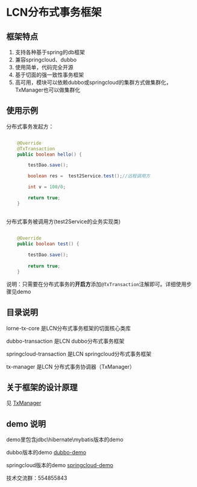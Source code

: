 # LCN分布式事务框架

## 框架特点

1. 支持各种基于spring的db框架
2. 兼容springcloud、dubbo
3. 使用简单，代码完全开源
4. 基于切面的强一致性事务框架
5. 高可用，模块可以依赖dubbo或springcloud的集群方式做集群化，TxManager也可以做集群化

## 使用示例

分布式事务发起方：
```java

    @Override
    @TxTransaction
    public boolean hello() {

        testDao.save();

        boolean res =  test2Service.test();//远程调用方

        int v = 100/0;

        return true;
    }
    
```

分布式事务被调用方(test2Service的业务实现类)
```java

    @Override
    public boolean test() {
     
        testDao.save();
        
        return true;
    }

```

说明：只需要在分布式事务的**开启方**添加`@TxTransaction`注解即可。详细使用步骤见demo


## 目录说明

lorne-tx-core 是LCN分布式事务框架的切面核心类库

dubbo-transaction 是LCN dubbo分布式事务框架

springcloud-transaction 是LCN springcloud分布式事务框架

tx-manager 是LCN 分布式事务协调器（TxManager）


## 关于框架的设计原理

见 [TxManager](https://github.com/1991wangliang/tx-lcn/blob/master/tx-manager/README.md)

## demo 说明

demo里包含jdbc\hibernate\mybatis版本的demo

dubbo版本的demo [dubbo-demo](https://github.com/1991wangliang/dubbo-lcn-demo)

springcloud版本的demo [springcloud-demo](https://github.com/1991wangliang/springcloud-lcn-demo)


技术交流群：554855843